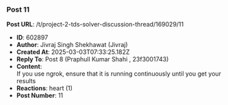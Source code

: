 ### Post 11
**Post URL**: /t/project-2-tds-solver-discussion-thread/169029/11
- **ID**: 602897
- **Author**: Jivraj Singh Shekhawat (Jivraj)
- **Created At**: 2025-03-03T07:33:25.182Z
- **Reply To**: Post 8 (Praphull Kumar Shahi , 23f3001743)
- **Content**:  
  If you use ngrok, ensure that it is running continuously until you get your results
- **Reactions**: heart (1)
- **Post Number**: 11

